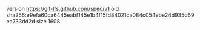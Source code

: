 version https://git-lfs.github.com/spec/v1
oid sha256:e9efa60ca6445eabf145e1b4f15fd84021ca084c054ebe24d935d69ea733dd2d
size 1608

